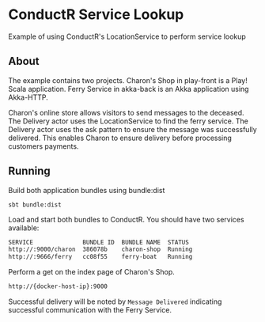 # ConductR Service Lookup 

Example of using ConductR's LocationService to perform service lookup

## About

The example contains two projects. Charon's Shop in play-front is a Play! Scala application. Ferry Service in akka-back is an Akka application using Akka-HTTP.

Charon's online store allows visitors to send messages to the deceased. The Delivery actor uses the LocationService to find the ferry service. The Delivery actor uses the ask pattern to ensure the message was successfully delivered. This enables Charon to ensure delivery before processing customers payments. 

## Running

Build both application bundles using bundle:dist

`sbt bundle:dist`

Load and start both bundles to ConductR. You should have two services available:

```bash
SERVICE              BUNDLE ID  BUNDLE NAME  STATUS
http://:9000/charon  386078b    charon-shop  Running
http://:9666/ferry   cc08f55    ferry-boat   Running
```
Perform a get on the index page of Charon's Shop.

```bash
http://{docker-host-ip}:9000
```
Successful delivery will be noted by `Message Delivered` indicating successful communication with the Ferry Service.


